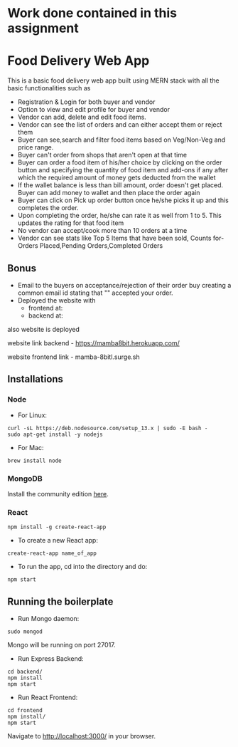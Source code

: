 # Work done contained in this assignment

# Food Delivery Web App
This is a basic food delivery web app built using MERN stack with all the basic functionalities such as 
+ Registration & Login for both buyer and vendor
+ Option to view and edit profile for buyer and vendor
+ Vendor can add, delete and edit food items.
+ Vendor can see the list of orders and can either accept them or reject them
+ Buyer can see,search and filter food items based on Veg/Non-Veg and price range.
+ Buyer can't order from shops that aren't open at that time
+ Buyer can order a food item of his/her choice by clicking on the order button and specifying the quantity of food item and add-ons if any after which the required amount of money gets deducted from the wallet
+ If the wallet balance is less than bill amount, order doesn't get placed. Buyer can add money to wallet and then place the order again
+ Buyer can click on Pick up order button once he/she picks it up and this completes the order.
+ Upon completing the order, he/she can rate it as well from 1 to 5. This updates the rating for that food item
+ No vendor can accept/cook more than 10 orders at a time
+ Vendor can see stats like Top 5 Items that have been sold, Counts for- Orders Placed,Pending Orders,Completed Orders

## Bonus
+ Email to the buyers on acceptance/rejection of their order buy creating a common email id stating that "<vendor-name>" accepted your order.
+ Deployed the website with 
    - frontend at:
    - backend  at:

also website is deployed


website link backend - https://mamba8bit.herokuapp.com/

website frontend link - mamba-8bitl.surge.sh








## Installations

### Node

* For Linux:
```
curl -sL https://deb.nodesource.com/setup_13.x | sudo -E bash -
sudo apt-get install -y nodejs
```

* For Mac:
```
brew install node
```

### MongoDB

Install the community edition [here](https://docs.mongodb.com/manual/installation/#mongodb-community-edition-installation-tutorials).


### React

```
npm install -g create-react-app
```

* To create a new React app:
```
create-react-app name_of_app
```

* To run the app, cd into the directory and do:
```
npm start
```

## Running the boilerplate

* Run Mongo daemon:
```
sudo mongod
```
Mongo will be running on port 27017.


* Run Express Backend:
```
cd backend/
npm install
npm start
```

* Run React Frontend:
```
cd frontend
npm install/
npm start
```

Navigate to [http://localhost:3000/](http://localhost:3000/) in your browser.

